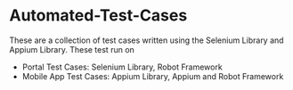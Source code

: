 # Automated-Test-Cases
These are a collection of test cases written using the Selenium Library and Appium Library.
These test run on
  - Portal Test Cases: Selenium Library, Robot Framework
  - Mobile App Test Cases: Appium Library, Appium and Robot Framework 
